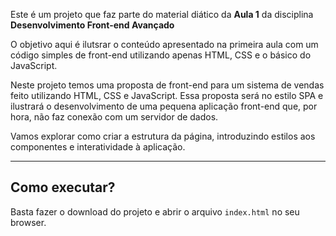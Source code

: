 

Este é um projeto que faz parte do material diático da **Aula 1** da disciplina **Desenvolvimento Front-end Avançado** 

O objetivo aqui é ilutsrar o conteúdo apresentado na primeira aula com um código simples de front-end utilizando apenas HTML, CSS e o básico do JavaScript.

Neste projeto temos uma proposta de front-end para um sistema de vendas feito utilizando HTML, CSS e JavaScript. Essa proposta será no estilo SPA e ilustrará o desenvolvimento de uma pequena aplicação front-end que, por hora, não faz conexão com um servidor de dados.

Vamos explorar como criar a estrutura da página, introduzindo estilos aos componentes e interatividade à aplicação.

---
## Como executar?

Basta fazer o download do projeto e abrir o arquivo `index.html` no seu browser.
